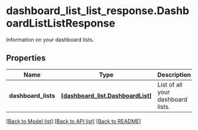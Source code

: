 # dashboard_list_list_response.DashboardListListResponse

Information on your dashboard lists.
## Properties
Name | Type | Description | Notes
------------ | ------------- | ------------- | -------------
**dashboard_lists** | [**[dashboard_list.DashboardList]**](DashboardList.md) | List of all your dashboard lists. | [optional] 

[[Back to Model list]](../README.md#documentation-for-models) [[Back to API list]](../README.md#documentation-for-api-endpoints) [[Back to README]](../README.md)


